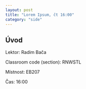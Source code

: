 ```yaml
---
layout: post
title: "Lorem Ipsum, čt 16:00"
category: "side"
---
```


## Úvod

Lektor: Radim Bača

Classroom code (section): RNWSTL

Místnost: EB207

Čas: 16:00
